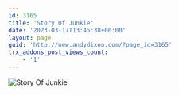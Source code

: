 ```yaml
---
id: 3165
title: 'Story Of Junkie'
date: '2023-03-17T13:45:38+00:00'
layout: page
guid: 'http://new.andydixon.com/?page_id=3165'
trx_addons_post_views_count:
    - '1'
---
```


![Story Of Junkie](https://i0.wp.com/assets.g8x2.ldn.idrivee2-23.com/posters/Story%20Of%20Junkie%2001.jpg?w=1200&ssl=1 "Story Of Junkie")